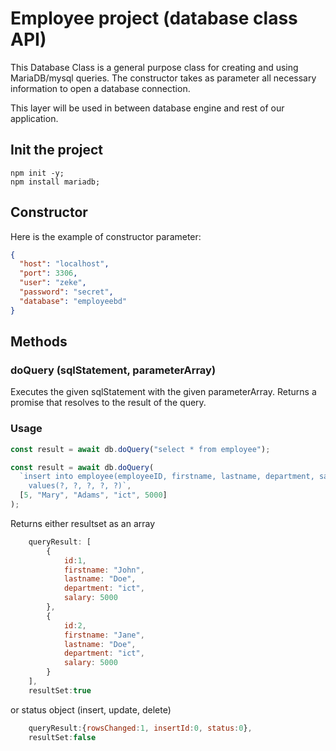 # Employee project (database class API)

This Database Class is a general purpose class for creating and using MariaDB/mysql queries.
The constructor takes as parameter all necessary information to open a database connection.

This layer will be used in between database engine and rest of our application.

## Init the project

```shell
npm init -y;
npm install mariadb;
```

## Constructor

Here is the example of constructor parameter:

```json
{
  "host": "localhost",
  "port": 3306,
  "user": "zeke",
  "password": "secret",
  "database": "employeebd"
}
```

## Methods

### **doQuery (sqlStatement, parameterArray)**

Executes the given sqlStatement with the given parameterArray. Returns a promise that resolves to the result of the query.

### Usage

```js
const result = await db.doQuery("select * from employee");
```

```js
const result = await db.doQuery(
  `insert into employee(employeeID, firstname, lastname, department, salary)
    values(?, ?, ?, ?, ?)`,
  [5, "Mary", "Adams", "ict", 5000]
);
```

Returns either resultset as an array

```js
    queryResult: [
        {
            id:1,
            firstname: "John",
            lastname: "Doe",
            department: "ict",
            salary: 5000
        },
        {
            id:2,
            firstname: "Jane",
            lastname: "Doe",
            department: "ict",
            salary: 5000
        }
    ],
    resultSet:true
```

or status object (insert, update, delete)

```js
    queryResult:{rowsChanged:1, insertId:0, status:0},
    resultSet:false
```
